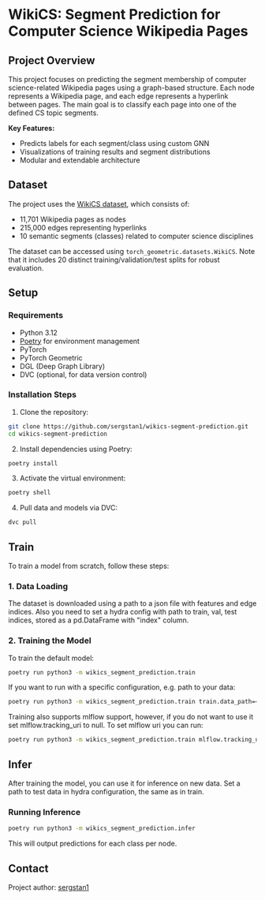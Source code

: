 # WikiCS: Segment Prediction for Computer Science Wikipedia Pages

## Project Overview

This project focuses on predicting the segment membership of computer science-related Wikipedia pages using a graph-based structure. Each node represents a Wikipedia page, and each edge represents a hyperlink between pages. The main goal is to classify each page into one of the defined CS topic segments.

**Key Features:**

- Predicts labels for each segment/class using custom GNN
- Visualizations of training results and segment distributions
- Modular and extendable architecture

## Dataset

The project uses the [WikiCS dataset](https://github.com/pmernyei/wiki-cs-dataset), which consists of:

- 11,701 Wikipedia pages as nodes
- 215,000 edges representing hyperlinks
- 10 semantic segments (classes) related to computer science disciplines

The dataset can be accessed using `torch_geometric.datasets.WikiCS`. Note that it includes 20 distinct training/validation/test splits for robust evaluation.

## Setup

### Requirements

- Python 3.12
- [Poetry](https://python-poetry.org/docs/) for environment management
- PyTorch
- PyTorch Geometric
- DGL (Deep Graph Library)
- DVC (optional, for data version control)

### Installation Steps

1. Clone the repository:

```bash
git clone https://github.com/sergstan1/wikics-segment-prediction.git
cd wikics-segment-prediction
```

2. Install dependencies using Poetry:

```bash
poetry install
```

3. Activate the virtual environment:

```bash
poetry shell
```

4. Pull data and models via DVC:

```bash
dvc pull
```

## Train

To train a model from scratch, follow these steps:

### 1. Data Loading

The dataset is downloaded using a path to a json file with features and edge indices.
Also you need to set a hydra config with path to train, val, test indices, stored as a pd.DataFrame with "index" column.

### 2. Training the Model

To train the default model:

```bash
poetry run python3 -m wikics_segment_prediction.train
```

If you want to run with a specific configuration, e.g. path to your data:

```bash
poetry run python3 -m wikics_segment_prediction.train train.data_path=<data_path>
```

Training also supports mlflow support, however, if you do not want to use it set mlflow.tracking_uri to null.
To set mlflow uri you can run:

```bash
poetry run python3 -m wikics_segment_prediction.train mlflow.tracking_uri=<your_uri>
```

## Infer

After training the model, you can use it for inference on new data.
Set a path to test data in hydra configuration, the same as in train.

### Running Inference

```bash
poetry run python3 -m wikics_segment_prediction.infer
```

This will output predictions for each class per node.

## Contact

Project author: [sergstan1](https://github.com/sergstan1)
